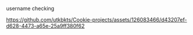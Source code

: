 username checking

https://github.com/utkbkts/Cookie-projects/assets/126083466/d43207ef-d628-4473-a65e-25a9ff380f62

